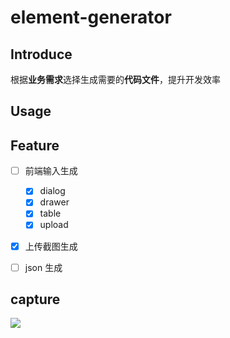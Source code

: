 # element-generator

## Introduce

根据**业务需求**选择生成需要的**代码文件**，提升开发效率


## Usage

## Feature

- [ ] 前端输入生成
    - [x] dialog
    - [x] drawer
    - [x] table
    - [x] upload
- [x] 上传截图生成
- [ ] json 生成


## capture

![](https://blog-img-1252233196.cos.ap-guangzhou.myqcloud.com/微信截图_20230315175304.png)